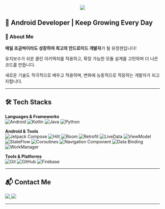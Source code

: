 <div align="center">
  <img src="https://capsule-render.vercel.app/api?type=waving&color=5fe3da&height=250&text=JeongHyeon%20Yu&desc=ANDROID%20DEVELOPER&descSize=20&descAlignY=75&animation=fadeIn&fontColor=000000&fontSize=70" />
</div>


## 🚀 Android Developer | Keep Growing Every Day  

### 👋 About Me
**매일 조금씩이라도 성장하여 최고의 안드로이드 개발자**가 될 유정현입니다!

유지보수가 쉬운 클린 아키텍처를 적용하고, 확장 가능한 모듈 설계를 고민하며 더 나은 코드를 만듭니다.

새로운 기술도 적극적으로 배우고 적용하며, 변화에 능동적으로 적응하는 개발자가 되고자합니다.

---

## 🛠️ Tech Stacks  
**Languages & Frameworks**  
![Android](https://img.shields.io/badge/Android-3DDC84?style=for-the-badge&logo=Android&logoColor=white)
![Kotlin](https://img.shields.io/badge/Kotlin-7F52FF?style=for-the-badge&logo=Kotlin&logoColor=white)
![Java](https://img.shields.io/badge/Java-007396?style=for-the-badge&logo=Java&logoColor=white)
![Python](https://img.shields.io/badge/Python-3776AB?style=for-the-badge&logo=Python&logoColor=white)

**Android & Tools**  
![Jetpack Compose](https://img.shields.io/badge/Jetpack%20Compose-4285F4?style=for-the-badge&logo=Jetpack%20Compose&logoColor=white)
![Hilt](https://img.shields.io/badge/Hilt-007ACC?style=for-the-badge&logo=Hilt&logoColor=white)
![Room](https://img.shields.io/badge/Room-6DB33F?style=for-the-badge&logo=Room&logoColor=white)
![Retrofit](https://img.shields.io/badge/Retrofit-4FC08D?style=for-the-badge&logo=Retrofit&logoColor=white)
![LiveData](https://img.shields.io/badge/LiveData-FF9800?style=for-the-badge&logo=Android&logoColor=white)
![ViewModel](https://img.shields.io/badge/ViewModel-6200EA?style=for-the-badge&logo=Android&logoColor=white)
![StateFlow](https://img.shields.io/badge/StateFlow-673AB7?style=for-the-badge&logo=Android&logoColor=white)
![Coroutines](https://img.shields.io/badge/Coroutines-009688?style=for-the-badge&logo=Android&logoColor=white)
![Navigation Component](https://img.shields.io/badge/Navigation-00897B?style=for-the-badge&logo=Android&logoColor=white)
![Data Binding](https://img.shields.io/badge/DataBinding-FF7043?style=for-the-badge&logo=Android&logoColor=white)
![WorkManager](https://img.shields.io/badge/WorkManager-512DA8?style=for-the-badge&logo=Android&logoColor=white)

**Tools & Platforms**  
![Git](https://img.shields.io/badge/Git-F05032?style=for-the-badge&logo=Git&logoColor=white)
![GitHub](https://img.shields.io/badge/Github-181717?style=for-the-badge&logo=Github&logoColor=white)
![Firebase](https://img.shields.io/badge/Firebase-FFCA28?style=for-the-badge&logo=Firebase&logoColor=white)

---

## 📬 Contact Me  
<div align="left">
    <a href="https://jeongjeonge.tistory.com">
        <img src="https://img.shields.io/badge/Tistory-000000?style=for-the-badge&logo=Tistory&logoColor=white">
    </a>
    <a href="mailto:jeongjeonge2@gmail.com">
        <img src="https://img.shields.io/badge/Gmail-EA4335?style=for-the-badge&logo=Gmail&logoColor=white">
    </a>
</div>

---
